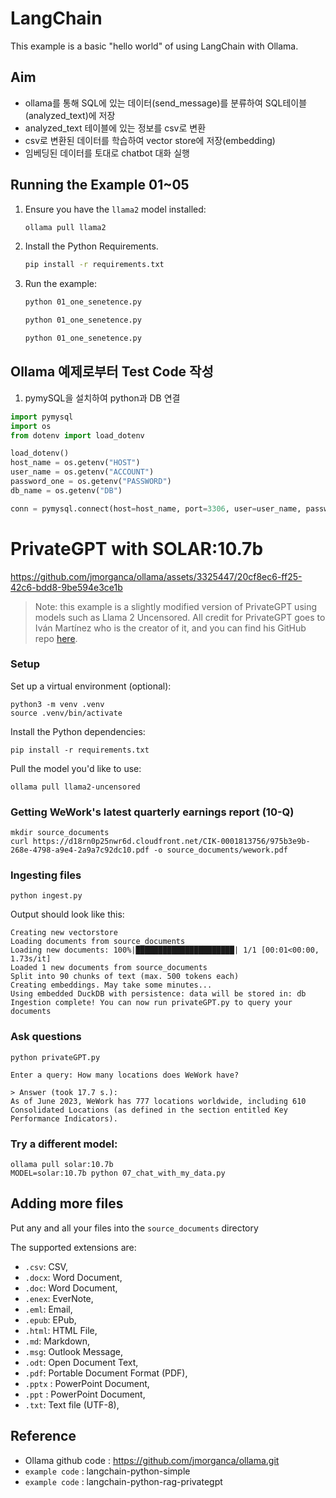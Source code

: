 # LangChain

This example is a basic "hello world" of using LangChain with Ollama.

## Aim

- ollama를 통해 SQL에 있는 데이터(send_message)를 분류하여 SQL테이블(analyzed_text)에 저장
- analyzed_text 테이블에 있는 정보를 csv로 변환
- csv로 변환된 데이터를 학습하여 vector store에 저장(embedding)
- 임베딩된 데이터를 토대로 chatbot 대화 실행

## Running the Example 01~05

1. Ensure you have the `llama2` model installed:

   ```bash
   ollama pull llama2
   ```

2. Install the Python Requirements.

   ```bash
   pip install -r requirements.txt
   ```

3. Run the example:

   ```bash
   python 01_one_senetence.py
   ```

   ```bash
   python 01_one_senetence.py
   ```

   ```bash
   python 01_one_senetence.py
   ```

## Ollama 예제로부터 Test Code 작성

1. pymySQL을 설치하여 python과 DB 연결

```python
import pymysql
import os
from dotenv import load_dotenv

load_dotenv()
host_name = os.getenv("HOST")
user_name = os.getenv("ACCOUNT")
password_one = os.getenv("PASSWORD")
db_name = os.getenv("DB")

conn = pymysql.connect(host=host_name, port=3306, user=user_name, password=password_one, db=db_name, charset='utf8')
```

# PrivateGPT with SOLAR:10.7b

https://github.com/jmorganca/ollama/assets/3325447/20cf8ec6-ff25-42c6-bdd8-9be594e3ce1b

> Note: this example is a slightly modified version of PrivateGPT using models such as Llama 2 Uncensored. All credit for PrivateGPT goes to Iván Martínez who is the creator of it, and you can find his GitHub repo [here](https://github.com/imartinez/privateGPT).

### Setup

Set up a virtual environment (optional):

```
python3 -m venv .venv
source .venv/bin/activate
```

Install the Python dependencies:

```shell
pip install -r requirements.txt
```

Pull the model you'd like to use:

```
ollama pull llama2-uncensored
```

### Getting WeWork's latest quarterly earnings report (10-Q)

```
mkdir source_documents
curl https://d18rn0p25nwr6d.cloudfront.net/CIK-0001813756/975b3e9b-268e-4798-a9e4-2a9a7c92dc10.pdf -o source_documents/wework.pdf
```

### Ingesting files

```shell
python ingest.py
```

Output should look like this:

```shell
Creating new vectorstore
Loading documents from source_documents
Loading new documents: 100%|██████████████████████| 1/1 [00:01<00:00,  1.73s/it]
Loaded 1 new documents from source_documents
Split into 90 chunks of text (max. 500 tokens each)
Creating embeddings. May take some minutes...
Using embedded DuckDB with persistence: data will be stored in: db
Ingestion complete! You can now run privateGPT.py to query your documents
```

### Ask questions

```shell
python privateGPT.py

Enter a query: How many locations does WeWork have?

> Answer (took 17.7 s.):
As of June 2023, WeWork has 777 locations worldwide, including 610 Consolidated Locations (as defined in the section entitled Key Performance Indicators).
```

### Try a different model:

```
ollama pull solar:10.7b
MODEL=solar:10.7b python 07_chat_with_my_data.py
```

## Adding more files

Put any and all your files into the `source_documents` directory

The supported extensions are:

- `.csv`: CSV,
- `.docx`: Word Document,
- `.doc`: Word Document,
- `.enex`: EverNote,
- `.eml`: Email,
- `.epub`: EPub,
- `.html`: HTML File,
- `.md`: Markdown,
- `.msg`: Outlook Message,
- `.odt`: Open Document Text,
- `.pdf`: Portable Document Format (PDF),
- `.pptx` : PowerPoint Document,
- `.ppt` : PowerPoint Document,
- `.txt`: Text file (UTF-8),

## Reference

- Ollama github code : https://github.com/jmorganca/ollama.git
- `example code` : langchain-python-simple
- `example code` : langchain-python-rag-privategpt
